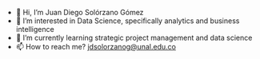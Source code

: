 - 👋 Hi, I’m Juan Diego Solórzano Gómez
- 👀 I’m interested in Data Science, specifically analytics and business intelligence 
- 🌱 I’m currently learning strategic project management and data science
- 📫 How to reach me? jdsolorzanog@unal.edu.co

<!---
jdsolorzanog/jdsolorzanog is a ✨ special ✨ repository because its `README.md` (this file) appears on your GitHub profile.
You can click the Preview link to take a look at your changes.
--->
